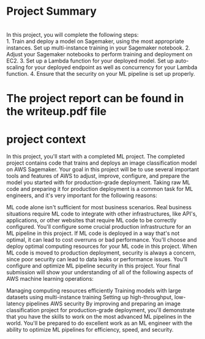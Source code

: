 

# Project Summary
<br>
In this project, you will complete the following steps:
<br>
1. Train and deploy a model on Sagemaker, using the most appropriate instances. Set up multi-instance training in your Sagemaker notebook.
2. Adjust your Sagemaker notebooks to perform training and deployment on EC2.
3. Set up a Lambda function for your deployed model. Set up auto-scaling for your deployed endpoint as well as concurrency for your Lambda function.
4. Ensure that the security on your ML pipeline is set up properly.
   
# The project report can be found in the writeup.pdf file

# project context
In this project, you'll start with a completed ML project. The completed project contains code that trains and deploys an image classification model on AWS Sagemaker. Your goal in this project will be to use several important tools and features of AWS to adjust, improve, configure, and prepare the model you started with for production-grade deployment. Taking raw ML code and preparing it for production deployment is a common task for ML engineers, and it's very important for the following reasons:

ML code alone isn't sufficient for most business scenarios. Real business situations require ML code to integrate with other infrastructures, like API's, applications, or other websites that require ML code to be correctly configured. You'll configure some crucial production infrastructure for an ML pipeline in this project.
If ML code is deployed in a way that's not optimal, it can lead to cost overruns or bad performance. You'll choose and deploy optimal computing resources for your ML code in this project.
When ML code is moved to production deployment, security is always a concern, since poor security can lead to data leaks or performance issues. You'll configure and optimize ML pipeline security in this project.
Your final submission will show your understanding of all of the following aspects of AWS machine learning operations:

Managing computing resources efficiently
Training models with large datasets using multi-instance training
Setting up high-throughput, low-latency pipelines
AWS security
By improving and preparing an image classification project for production-grade deployment, you'll demonstrate that you have the skills to work on the most advanced ML pipelines in the world. You'll be prepared to do excellent work as an ML engineer with the ability to optimize ML pipelines for efficiency, speed, and security.

